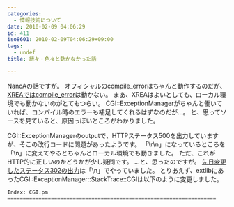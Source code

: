 ```yaml
---
categories:
  - 情報技術について
date: 2010-02-09 04:06:29
id: 411
iso8601: 2010-02-09T04:06:29+09:00
tags:
  - undef
title: 続々・色々と動かなかった話

---
```


<p>NanoAの話ですが。
オフィシャルのcompile_errorはちゃんと動作するのだが、<a href="http://www.nishimiyahara.net" target="_blank">XREAではcompile_error</a>は動かない。
まあ、XREAはよいとしても、ローカル環境でも動かないのがとてもつらい。
CGI::ExceptionManagerがちゃんと働いていれば、コンパイル時のエラーも補足してくれるはずなのだが…。
と、思ってソースを見ていると、原因っぽいところがわかりました。</p>

<p>
CGI::ExceptionManagerのoutputで、HTTPステータス500を出力していますが、そこの改行コードに問題があったようです。
「&#92;r&#92;n」になっているところを「&#92;n」に変えてやるとちゃんとローカル環境でも動きました。
ただ、これがHTTP的に正しいのかどうかが少し疑問です。
…と、思ったのですが。
<a title="続・色々と動かなかった話" href="http://www.nishimiyahara.net/2010/02/06/000612">先日変更したステータス302の出力</a>は「&#92;n」でやっていました。
とりあえず、extlibにあったCGI::ExceptionManager::StackTrace::CGIは以下のように変更しました。</p>

<pre><code>Index: CGI.pm
===================================================================